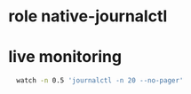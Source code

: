 # role native-journalctl

# live monitoring

```bash
  watch -n 0.5 'journalctl -n 20 --no-pager'
```
